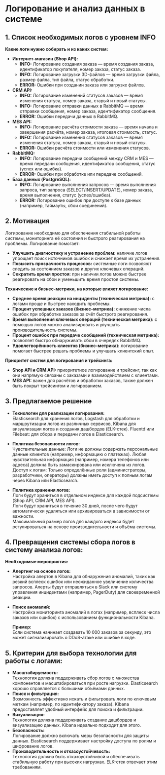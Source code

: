 # Логирование и анализ данных в системе

## 1. **Список необходимых логов с уровнем INFO**
**Какие логи нужно собирать и из каких систем:**
- **Интернет-магазин (Shop API):**
    - **INFO:** Логирование создания заказа — время создания заказа, идентификатор покупателя, номер заказа, статус заказа.
    - **INFO:** Логирование загрузки 3D-файлов — время загрузки файла, размер файла, тип файла, статус обработки.
    - **ERROR:** Ошибки при создании заказа или загрузке файлов.
- **CRM API:**
    - **INFO:** Логирование изменений статусов заказов — время изменения статуса, номер заказа, старый и новый статусы.
    - **INFO:** Логирование отправки данных в RabbitMQ — время отправки сообщения, номер заказа, идентификатор сообщения.
    - **ERROR:** Ошибки передачи данных в RabbitMQ.
- **MES API:**
    - **INFO:** Логирование расчёта стоимости заказа — время начала и завершения расчёта, номер заказа, итоговая стоимость, статус.
    - **INFO:** Логирование изменения статусов заказов — время изменения статуса, номер заказа, старый и новый статусы.
    - **ERROR:** Ошибки расчёта стоимости или изменения статусов.
- **RabbitMQ:**
    - **INFO:** Логирование передачи сообщений между CRM и MES — время передачи сообщения, идентификатор сообщения, статус (успех или ошибка).
    - **ERROR:** Ошибки при обработке или передаче сообщений.
- **База данных (PostgreSQL):**
    - **INFO:** Логирование выполнения запросов — время выполнения запроса, тип запроса (SELECT/INSERT/UPDATE), номер заказа, время выполнения, статус (успех/ошибка).
    - **ERROR:** Логирование ошибок при доступе к базе данных (например, таймауты, сбои соединений).

## 2. **Мотивация**
Логирование необходимо для обеспечения стабильной работы системы, мониторинга её состояния и быстрого реагирования на проблемы. Логирование помогает:
- **Улучшить диагностику и устранение проблем:** наличие логов упрощает поиск источников ошибок и снижает время их устранения.
- **Повысить прозрачность процессов:** системные логи позволяют следить за состоянием заказов и других ключевых операций.
- **Сократить время простоя:** при наличии логов можно быстрее реагировать на сбои и уменьшить время простоя системы.

**Технические и бизнес-метрики, на которые влияет логирование:**
- **Среднее время реакции на инциденты (техническая метрика):** с логами проще и быстрее находить проблемы.
- **Процент успешных заказов (бизнес-метрика):** снижение числа ошибок при обработке заказов за счёт быстрого реагирования.
- **Время выполнения ключевых операций (техническая метрика):** с помощью логов можно анализировать и улучшать производительность системы.
- **Процент ошибок при передаче сообщений (техническая метрика):** позволяет быстро обнаруживать сбои в очередях RabbitMQ.
- **Удовлетворённость клиентов (бизнес-метрика):** логирование помогает быстрее решать проблемы и улучшать клиентский опыт.

**Приоритет систем для логирования и трейсинга:**
- **Shop API и CRM API:** приоритетное логирование и трейсинг, так как они напрямую связаны с заказами и взаимодействием с клиентами.
- **MES API:** важен для расчётов и обработки заказов, также должен быть покрыт трейсингом и логированием.

## 3. **Предлагаемое решение**
- **Технологии для реализации логирования:**  
  Elasticsearch для хранения логов, Logstash для обработки и маршрутизации логов из различных сервисов, Kibana для визуализации логов и создания дашбордов (ELK-стек). Fluentd или Filebeat: для сбора и передачи логов в Elasticsearch.

- **Политика безопасности логов:**  
  Чувствительные данные: Логи не должны содержать персональные данные клиентов (например, информацию о платежах). Любая чувствительная информация (например, номера телефонов или адреса) должна быть замаскирована или исключена из логов.  
  Доступ к логам: Только определённые роли (администраторы, разработчики, операторы) должны иметь доступ к полным логам через Kibana или Elasticsearch.

- **Политика хранения логов:**  
  Логи будут храниться в отдельном индексе для каждой подсистемы (Shop API, CRM API, MES API).  
  Логи будут храниться в течение 30 дней, после чего будут автоматически удаляться или архивироваться в зависимости от важности.  
  Максимальный размер логов для каждого индекса будет регулироваться на основе производительности и объёма системы.

## 4. **Превращения системы сбора логов в систему анализа логов:**
**Необходимые мероприятия:**
- **Алертинг на основе логов:**  
  Настройка алертов в Kibana для обнаружения аномалий, таких как резкий всплеск ошибок или неожиданное увеличение количества запросов. Алерты будут отправляться в Slack или систему управления инцидентами (например, PagerDuty) для своевременной реакции.
- **Поиск аномалий:**  
  Настройка мониторинга аномалий в логах (например, всплеск числа заказов или ошибок) с использованием функциональности Kibana.

  **Пример:**  
  Если система начинает создавать 10 000 заказов за секунду, это может сигнализировать о DDoS-атаке или ошибке в коде.

## 5. **Критерии для выбора технологии для работы с логами:**
- **Масштабируемость:**  
  Технология должна поддерживать сбор логов с множества компонентов и масштабироваться при росте нагрузки. Elasticsearch хорошо справляется с большими объёмами данных.
- **Поиск и фильтрация:**  
  Возможность эффективно искать и фильтровать логи по ключевым меткам (например, по идентификатору заказа). Kibana предоставляет удобный интерфейс для поиска и фильтрации.
- **Визуализация:**  
  Технология должна поддерживать создание дашбордов и визуализацию данных. Kibana идеально подходит для этого.
- **Безопасность:**  
  Логирование должно включать меры безопасности для защиты данных. Elasticsearch поддерживает настройку доступа по ролям и шифрование логов.
- **Производительность и отказоустойчивость:**  
  Технология должна быть отказоустойчивой и обеспечивать стабильную работу при высоких нагрузках. ELK-стек отвечает этим требованиям.
